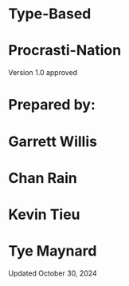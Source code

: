 # Type-Based
# Procrasti-Nation
Version 1.0 approved
# Prepared by: 
# Garrett Willis 
# Chan Rain 
# Kevin Tieu
# Tye Maynard

Updated October 30, 2024
